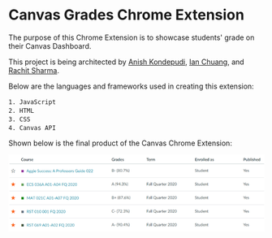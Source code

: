 # Canvas Grades Chrome Extension

The purpose of this Chrome Extension is to showcase students' grade on their Canvas Dashboard.

This project is being architected by [Anish Kondepudi]("https://github.com/anish-kondepudi"), [Ian Chuang]("https://github.com/ian-chuang"), and [Rachit Sharma]("https://github.com/RachitSharma2001").

Below are the languages and frameworks used in creating this extension:

```bash
1. JavaScript
2. HTML
3. CSS
4. Canvas API
```

Shown below is the final product of the Canvas Chrome Extension:

![Image](\README_metadata\final_product.png)
